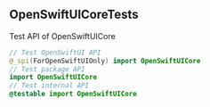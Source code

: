 ## OpenSwiftUICoreTests

Test API of OpenSwiftUICore

```swift
// Test OpenSwiftUI API
@_spi(ForOpenSwiftUIOnly) import OpenSwiftUICore
// Test package API
import OpenSwiftUICore
// Test internal API
@testable import OpenSwiftUICore
```
